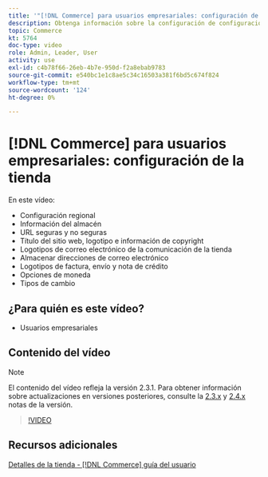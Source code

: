 ```yaml
---
title: '"[!DNL Commerce] para usuarios empresariales: configuración de la tienda"'
description: Obtenga información sobre la configuración de configuración regional, almacene información, direcciones URL seguras e inseguras, título del sitio web, logotipo, información de copyright, logotipos de correo electrónico de comunicación, direcciones de correo electrónico de tienda, opciones de moneda y tasas de moneda.
topic: Commerce
kt: 5764
doc-type: video
role: Admin, Leader, User
activity: use
exl-id: c4b78f66-26eb-4b7e-950d-f2a8ebab9783
source-git-commit: e540bc1e1c8ae5c34c16503a381f6bd5c674f824
workflow-type: tm+mt
source-wordcount: '124'
ht-degree: 0%

---
```


# [!DNL Commerce] para usuarios empresariales: configuración de la tienda

En este vídeo:

- Configuración regional
- Información del almacén
- URL seguras y no seguras
- Título del sitio web, logotipo e información de copyright
- Logotipos de correo electrónico de la comunicación de la tienda
- Almacenar direcciones de correo electrónico
- Logotipos de factura, envío y nota de crédito
- Opciones de moneda
- Tipos de cambio

## ¿Para quién es este vídeo?

- Usuarios empresariales

## Contenido del vídeo

>[!NOTE]
>
>El contenido del vídeo refleja la versión 2.3.1. Para obtener información sobre actualizaciones en versiones posteriores, consulte la [ 2.3.x](https://devdocs.magento.com/guides/v2.3/release-notes/bk-release-notes.html) y [2.4.x](https://devdocs.magento.com/guides/v2.4/release-notes/bk-release-notes.html) notas de la versión.

>[!VIDEO](https://video.tv.adobe.com/v/35949?quality=12&learn=on)

## Recursos adicionales

[Detalles de la tienda - [!DNL Commerce] guía del usuario](https://docs.magento.com/user-guide/stores/store-details.html)
